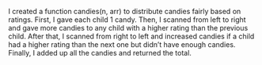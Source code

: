 I created a function candies(n, arr) to distribute candies fairly based on ratings. First, I gave each child 1 candy. Then, I scanned from left to right and gave more candies to any child with a higher rating than the previous child. After that, I scanned from right to left and increased candies if a child had a higher rating than the next one but didn’t have enough candies. Finally, I added up all the candies and returned the total.